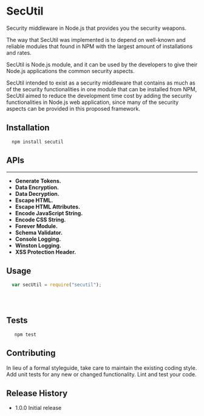 SecUtil
=========

Security middleware in Node.js that provides you the security weapons.

The way that SecUtil was implemented is to depend on well-known and reliable modules that found in NPM with the largest amount of installations and rates. 

SecUtil is Node.js module, and it can be used by the developers to give their Node.js applications the common security aspects.

SecUtil intended to exist as a security middleware that contains as much as of the security functionalities in one module that can be installed from NPM, SecUtil aimed to reduce the development time cost by adding the security functionalities in Node.js web application, since many of the security aspects can be provided in this proposed framework.

## Installation

```shell
  npm install secutil 
```

## APIs
***
* **Generate Tokens.**
* **Data Encryption.**
* **Data Decryption.**
* **Escape HTML.**
* **Escape HTML Attributes.**
* **Encode JavaScript String.**
* **Encode CSS String.**
* **Forever Module.**
* **Schema Validator.**
* **Console Logging.**
* **Winston Logging.**
* **XSS Protection Header.**



## Usage

```js
  var secUtil = require("secutil");

  
      
```

## Tests

```shell
   npm test
```

## Contributing

In lieu of a formal styleguide, take care to maintain the existing coding style.
Add unit tests for any new or changed functionality. Lint and test your code.

## Release History

* 1.0.0 Initial release
